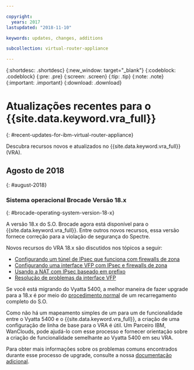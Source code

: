 ```yaml
---

copyright:
  years: 2017
lastupdated: "2018-11-10"

keywords: updates, changes, additions

subcollection: virtual-router-appliance

---
```


{:shortdesc: .shortdesc}
{:new_window: target="_blank"}
{:codeblock: .codeblock}
{:pre: .pre}
{:screen: .screen}
{:tip: .tip}
{:note: .note}
{:important: .important}
{:download: .download}


# Atualizações recentes para o {{site.data.keyword.vra_full}}
{: #recent-updates-for-ibm-virtual-router-appliance}

Descubra recursos novos e atualizados no {{site.data.keyword.vra_full}} (VRA).

## Agosto de 2018
{: #august-2018}

### Sistema operacional Brocade Versão 18.x
{: #brocade-operating-system-version-18-x}

A versão 18.x do S.O. Brocade agora está disponível para o {{site.data.keyword.vra_full}}. Entre outros novos recursos, essa versão fornece correção para a violação de segurança do Spectre.

Novos recursos do VRA 18.x são discutidos nos tópicos a seguir:

* [Configurando um túnel de IPsec que funciona com firewalls de zona](/docs/infrastructure/virtual-router-appliance?topic=virtual-router-appliance-setting-up-an-ipsec-tunnel-that-works-with-zone-firewalls)
* [Configurando uma interface VFP com IPsec e firewalls de zona](/docs/infrastructure/virtual-router-appliance?topic=virtual-router-appliance-configuring-a-vfp-interface-with-ipsec-and-zone-firewalls)
* [Usando a NAT com IPsec baseado em prefixo](/docs/infrastructure/virtual-router-appliance?topic=virtual-router-appliance-using-nat-with-prefix-based-ipsec)
* [Resolução de problemas da interface VFP](/docs/infrastructure/virtual-router-appliance?topic=virtual-router-appliance-troubleshooting-your-vfp-interface)

Se você está migrando do Vyatta 5400, a melhor maneira de fazer upgrade para a 18.x é por meio do [procedimento normal](/docs/infrastructure/virtual-router-appliance?topic=virtual-router-appliance-upgrading-the-os) de um recarregamento completo do S.O.

Como não há um mapeamento simples de um para um de funcionalidade entre o Vyatta 5400 e o {{site.data.keyword.vra_full}}, a criação de uma configuração de linha de base para o VRA é útil. Um Parceiro IBM, WanClouds, pode ajudá-lo com esse processo e fornecer orientação sobre a criação de funcionalidade semelhante ao Vyatta 5400 em seu VRA.

Para obter mais informações sobre os problemas comuns encontrados durante esse processo de upgrade, consulte a nossa [documentação adicional](/docs/infrastructure/virtual-router-appliance?topic=virtual-router-appliance-vyatta-5400-common-migration-issues).
